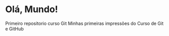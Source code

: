 # Olá, Mundo!
 Primeiro repositorio curso Git
 Minhas primeiras impressões do Curso de Git e GitHub
